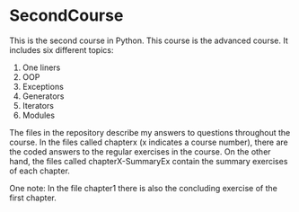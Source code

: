 # SecondCourse
This is the second course in Python. This course is the advanced course.
It includes six different topics:
1. One liners
2. OOP
3. Exceptions
4. Generators
5. Iterators
6. Modules

The files in the repository describe my answers to questions throughout the course. In the files called chapterx (x indicates a course number), there are the coded answers to the regular exercises in the course. On the other hand, the files called chapterX-SummaryEx contain the summary exercises of each chapter.

One note:
In the file chapter1 there is also the concluding exercise of the first chapter.
